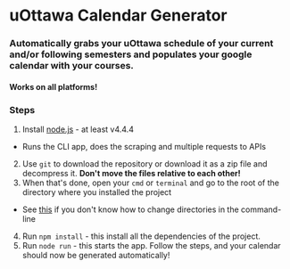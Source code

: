 # uOttawa Calendar Generator

### Automatically grabs your uOttawa schedule of your current and/or following semesters and populates your google calendar with your courses.

#### Works on all platforms!

### Steps
1. Install [node.js](https://nodejs.org/) - at least v4.4.4
  * Runs the CLI app, does the scraping and multiple requests to APIs
2.  Use `git` to download the repository or download it as a zip file and decompress it. **Don't move the files relative to each other!**
3. When that's done, open your `cmd` or `terminal` and go to the root of the directory where you installed the project
  * See [this](http://www.digitalcitizen.life/command-prompt-how-use-basic-commands) if you don't know how to change directories in the command-line
4. Run `npm install` - this install all the dependencies of the project.
5. Run `node run` - this starts the app. Follow the steps, and your calendar should now be generated automatically!
